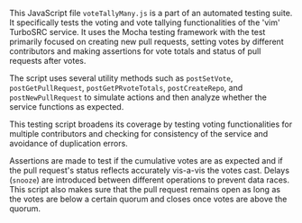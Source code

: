 This JavaScript file `voteTallyMany.js` is a part of an automated testing suite. It specifically tests the voting and vote tallying functionalities of the 'vim' TurboSRC service. It uses the Mocha testing framework with the test primarily focused on creating new pull requests, setting votes by different contributors and making assertions for vote totals and status of pull requests after votes. 

The script uses several utility methods such as `postSetVote`, `postGetPullRequest`, `postGetPRvoteTotals`, `postCreateRepo`, and `postNewPullRequest` to simulate actions and then analyze whether the service functions as expected.

This testing script broadens its coverage by testing voting functionalities for multiple contributors and checking for consistency of the service and avoidance of duplication errors. 

Assertions are made to test if the cumulative votes are as expected and if the pull request's status reflects accurately vis-a-vis the votes cast. Delays (`snooze`) are introduced between different operations to prevent data races. This script also makes sure that the pull request remains open as long as the votes are below a certain quorum and closes once votes are above the quorum.